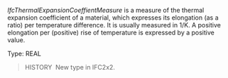 _IfcThermalExpansionCoeffientMeasure_ is a measure of the thermal expansion coefficient of a material, which expresses its elongation (as a ratio) per temperature difference. It is usually measured in 1/K. A positive elongation per (positive) rise of temperature is expressed by a positive value.

Type: REAL

> HISTORY&nbsp; New type in IFC2x2.